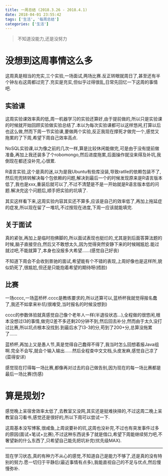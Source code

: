 ```yaml
---
title: 一周总结 (2018.3.26 - 2018.4.1)
date: 2018-04-01 23:55:42
tags: ['生活', '每周总结']
categories: ['生活']
---
```



>不知道没能力,还是没努力


# 没想到这周事情这么多

这周真是相当的充实,三个实验,一场面试,两场比赛.反正转眼就周日了,甚至还有半个钟左右这周都过完了.充实是充实,但似乎过得很乱,日常先回忆一下这周的事情吧.

## 实验课

这周实验课效率真的低,周一机器学习的实验还算好,由于提前做的,所以只是实验课的时候就开始回顾实验做实验总结了.本以为每次实验课都可以这样悠闲,打算以后也这么做,然而下周一节实验课,要做两个实验,反正我现在撑死才做完一个,感觉又拖累的了下周,希望下周自己效率高点.

NoSQL实验课,以为像之前的几次一样,算是比较休闲能做完,可是由于没有提前做准备,再加上我还装多了个robomongo,然后进度拖累,后面操作就没来得及补坑,我倒现在都还没补完,心很累.

R语言实验,这个是真的迷,以为是我Ubuntu有些库没装,导致ratlle的依赖包装不了,然后兜兜转转解决每个包依赖的问题,解决到最后一个的时候发现原来是R语言版本低了,我也是xxx,重装后就可以了,不过不清楚是不是一开始就是R语言版本低的问题.解决完这个问题后,顺手把实验的坑填了.

其实这样看下来,这周实验内容其实还不算多,应该是自己的效率低了,再加上拖延症的症发,所以现在留了一堆坑,不过按现在进度,下周一应该就能填完.

## 关于面试

真的紧张,再加上是临时抱佛脚的,所以面试表现也挺烂的,尤其是到后面答算法题的时候,脑子直接空白,然后又不敢想太久,因为觉得突然安静下来的时候贼尴尬.能过就过吧,不能就算了,本身也没报多大希望......(感觉自己好丧)

不知道下周会不会收到景驰的面试,希望能有个不错的表现,上周好像也是这样所,貌似奶死了,很尴尬,但还是只能抱着希望的期待呀(捂脸)

## 比赛

一场cccc,一场蓝桥杯.cccc是教练要求的,所以还算可以,蓝桥杯我就觉得报名蠢了,我还不如拿来补坑(很难受,当时报名的时候没想到)

cccc的参数体验就真感觉自己像个老年人一样(半退役状态...),全程做的很悠闲,根本没想过l3的事情,做完l2差不多还剩20分钟不到,然后回去补分,然而由于太久没打过比赛,所以坑点根本没找到.到最后水了l3-3的分,苟到了200+分,总算没拖累了......

蓝桥杯,再加上又是愚人节,真是觉得自己蠢得不得了,我当时怎么回想着报Java组啊.完全不会写,就会个输入输出......然后全程查中文文档,头皮发麻,感觉自己凉了(菜得安详)

感觉现在打得每一场比赛,都像再对过去的自己做告别,因为现在的每一场比赛都是最后一场比赛(伤感)

# 算是规划?

感觉晚上呆宿舍效率太低了,去教室又没网,其实还是挺难抉择的,不过这周二晚上呆教室自习看书,感觉还是很好的,所以下周可以尝试一下.

这周基本没写博客,很咸鱼,上周说要补的坑,这周也没补完,不过也有突发事件过多的原因(面试+笔试+比赛),不过这种东西说多了就是借口,希望下周能继续努力吧,不奢望新的什么东西了,只希望自己能先把坑补完(优先级MAX).

---

现在学习状态,真的有种力不从心的感觉,不知道自己是能力不够了,还是真的没有特别的努力.愿一切归于平静后(最近事情有点多),我能直视自己的不足与优点,然后慢慢弥补.